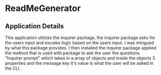 # ReadMeGenerator


## Application Details 

This application utilizes the inquirer package, the inquirer package asks for the users input and excutes logic based on the users input. I was intrigued by what this package provides. I then installed the inquirer package applied the method that is used with package to ask the user the questions. "Inquirer prompt" which takes in a array of objects and inside the objects 3 properties and the message key it's value is what the user will be asked in the CLI.  

